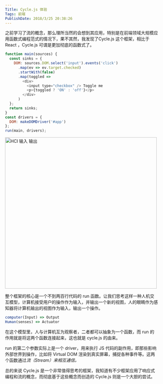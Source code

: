 ```yaml
---
Title: Cycle.js 体验 
Tags: 前端 
PublishDate: 2018/3/25 20:38:26 
---
```


之前学习了流的概念，那么理所当然的会想到其应用，特别是在前端领域大规模应用函数式编程范式的情况下，果不其然，我发现了Cycle.js 这个框架，相比于 React ，Cycle.js 可谓是更加彻底的函数式了。
```javascript
function main(sources) {
  const sinks = {
    DOM: sources.DOM.select('input').events('click')
      .map(ev => ev.target.checked)
      .startWith(false)
      .map(toggled =>
        <div>
          <input type="checkbox" /> Toggle me
          <p>{toggled ? 'ON' : 'off'}</p>
        </div>
      )
  };
  return sinks;
}
const drivers = {
  DOM: makeDOMDriver('#app')
};
run(main, drivers);
```



<img src="http://cyclejs.cn/img/hci-inputs-outputs.svg" alt="HCI 输入 输出" width="500px">  



整个框架的核心是一个不到两百行代码的 run 函数。让我们思考这样一种人机交互模型，计算机接受用户的操作作为输入，并输出一个新的视图，人的眼睛作为感知器将计算机输出的视图作为输入，输出一个操作。

```javascript
computer(Input) => Output
Human(senses) => Actuator
```
在这个模型里，人与计算机互为观察者，二者都可以抽象为一个函数，而 run 的作用就是将这两个函数连接起来，这也就是 cycle.js 的由来。

run 的第二个参数实际上是一个 driver，用来执行 JS 代码的副作用，即那些影响外部世界到操作，比如将 Virtual DOM 渲染到真实屏幕，捕捉各种事件等。这两个函数通过*流（Stream）来相互通信。*

总的来说 Cycle.js 是一个非常值得思考的框架，我知道有不少框架应用了响应式编程和流的概念，而彻底基于这些概念而创造的 Cycle.js 则是一个大胆的尝试。

​    